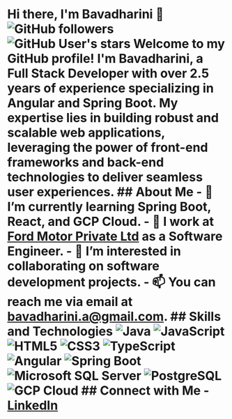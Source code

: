 # Hi there, I'm Bavadharini 👋 ![GitHub followers](https://img.shields.io/github/followers/your-github-username?style=social) ![GitHub User's stars](https://img.shields.io/github/stars/your-github-username?style=social) Welcome to my GitHub profile! I'm Bavadharini, a Full Stack Developer with over 2.5 years of experience specializing in Angular and Spring Boot. My expertise lies in building robust and scalable web applications, leveraging the power of front-end frameworks and back-end technologies to deliver seamless user experiences. ## About Me - 🌱 I’m currently learning Spring Boot, React, and GCP Cloud. - 💼 I work at [Ford Motor Private Ltd](https://www.ford.com/) as a Software Engineer. - 👯 I’m interested in collaborating on software development projects. - 📫 You can reach me via email at [bavadharini.a@gmail.com](mailto:bavadharini.a@gmail.com). ## Skills and Technologies ![Java](https://img.shields.io/badge/-Java-blue?logo=java&logoColor=white) ![JavaScript](https://img.shields.io/badge/-JavaScript-yellow?logo=javascript&logoColor=white) ![HTML5](https://img.shields.io/badge/-HTML5-orange?logo=html5&logoColor=white) ![CSS3](https://img.shields.io/badge/-CSS3-blueviolet?logo=css3&logoColor=white) ![TypeScript](https://img.shields.io/badge/-TypeScript-blue?logo=typescript&logoColor=white) ![Angular](https://img.shields.io/badge/-Angular-red?logo=angular&logoColor=white) ![Spring Boot](https://img.shields.io/badge/-Spring%20Boot-green?logo=spring&logoColor=white) ![Microsoft SQL Server](https://img.shields.io/badge/-Microsoft%20SQL%20Server-yellow?logo=microsoft-sql-server&logoColor=white) ![PostgreSQL](https://img.shields.io/badge/-PostgreSQL-blue?logo=postgresql&logoColor=white) ![GCP Cloud](https://img.shields.io/badge/-GCP%20Cloud-blue?logo=google-cloud&logoColor=white) ## Connect with Me - [LinkedIn](https://www.linkedin.com/in/bavadharini-ashok-kumar/)
